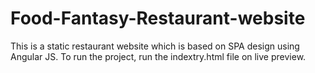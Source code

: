 # Food-Fantasy-Restaurant-website
This is a static restaurant website which is based on SPA design using Angular JS.
To run the project, run the indextry.html file on live preview.
